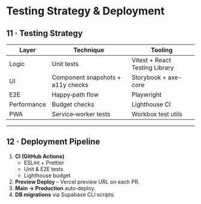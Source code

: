 # Testing Strategy & Deployment

## 11 · Testing Strategy
| Layer | Technique | Tooling |
|-------|-----------|---------|
| Logic | Unit tests | Vitest + React Testing Library |
| UI | Component snapshots + a11y checks | Storybook + axe-core |
| E2E | Happy‑path flow | Playwright |
| Performance | Budget checks | Lighthouse CI |
| PWA | Service‑worker tests | Workbox test utils |

---

## 12 · Deployment Pipeline
1. **CI (GitHub Actions)**  
   * ESLint + Prettier  
   * Unit & E2E tests  
   * Lighthouse budget  
2. **Preview Deploy** – Vercel preview URL on each PR.  
3. **Main → Production** auto‑deploy.  
4. **DB migrations** via Supabase CLI scripts.
